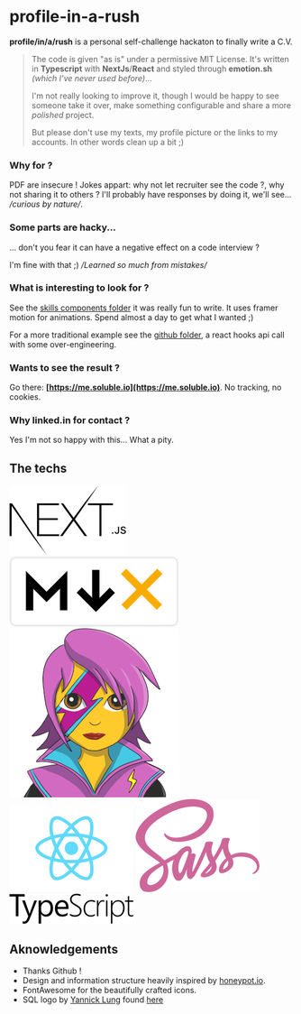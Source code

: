 # profile-in-a-rush

**profile/in/a/rush** is a personal self-challenge hackaton to finally write a C.V. 

> The code is given "as is" under a permissive MIT License. It's written 
> in **Typescript** with **NextJs**/**React** and styled through 
> **emotion.sh** *(which I've never used before)*...
>
> I'm not really looking to improve it, though I would be happy to see someone take
> it over, make something configurable and share a more *polished* project. 
> 
> But please don't use my texts, my profile picture or the links to my accounts. 
> In other words clean up a bit ;) 
> 

### Why for ?

PDF are insecure ! Jokes appart: why not let recruiter see the code ?,
why not sharing it to others ?  I'll probably have responses by doing it, 
we'll see... */curious by nature/*.
  
### Some parts are hacky... 
 
... don't you fear it can have a negative effect on a code interview ?

I'm fine with that ;) */Learned so much from mistakes/*

### What is interesting to look for ?

See the [skills components folder](./components/skills) it was really fun to write. 
It uses framer motion for animations. Spend almost a day to get what I wanted ;)
 
For a more traditional example see the [github folder](./components/github), a react hooks api call
with some over-engineering.

### Wants to see the result ?

Go there: **[https://me.soluble.io](https://me.soluble.io)**. No tracking, no cookies.

### Why linked.in for contact ?

Yes I'm not so happy with this... What a pity.   

## The techs

![](./static/logos/nextjs.png)
![](./static/logos/mdx.png)
![](./static/logos/emotion-styled.png)
![](./static/logos/reactjs.png)
![](./static/logos/sass.png)
![](./static/logos/typescript.png)


## Aknowledgements

- Thanks Github !
- Design and information structure heavily inspired by [honeypot.io](https://honeypot.io). 
- FontAwesome for the beautifully crafted icons.
- SQL logo by [Yannick Lung](https://www.iconfinder.com/yanlu) found [here](https://www.iconfinder.com/icons/315017/document_file_sql_icon)   
